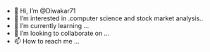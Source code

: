 - 👋 Hi, I’m @Diwakar71
- 👀 I’m interested in .computer science and stock market analysis..
- 🌱 I’m currently learning ...
- 💞️ I’m looking to collaborate on ...
- 📫 How to reach me ...

<!---
Diwakar71/Diwakar71 is a ✨ special ✨ repository because its `README.md` (this file) appears on your GitHub profile.
You can click the Preview link to take a look at your changes.
--->
